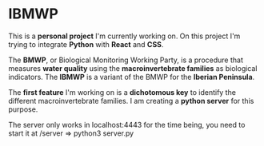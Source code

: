# IBMWP

This is a **personal project** I'm currently working on. On this project I'm trying to integrate **Python** with **React** and **CSS**.

The **BMWP**, or Biological Monitoring Working Party, is a procedure that measures **water quality** using the **macroinvertebrate families** as biological indicators. The **IBMWP** is a variant of the BMWP for the **Iberian Peninsula**.

The **first feature** I'm working on is a **dichotomous key** to identify the different macroinvertebrate families. I am creating a **python server**  for this purpose.

The server only works in localhost:4443 for the time being, you need to start it at /server => python3 server.py
